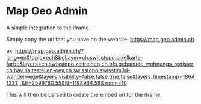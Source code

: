# Map Geo Admin

A simple integration to the iframe.

Simply copy the url that you have on the website: https://map.geo.admin.ch

ex: https://map.geo.admin.ch/?lang=en&topic=ech&bgLayer=ch.swisstopo.pixelkarte-farbe&layers=ch.swisstopo.zeitreihen,ch.bfs.gebaeude_wohnungs_register,ch.bav.haltestellen-oev,ch.swisstopo.swisstlm3d-wanderwege&layers_visibility=false,false,true,false&layers_timestamp=18641231,,,&E=2599760.55&N=1198964.58&zoom=10

This will then be parsed to create the embed url for the iframe.
